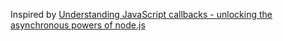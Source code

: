 Inspired by [Understanding JavaScript callbacks - unlocking the asynchronous powers of node.js](http://cwbuecheler.com/web/tutorials/2013/javascript-callbacks/)